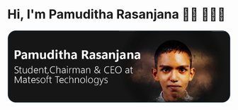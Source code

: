 <html>
  <body>
    <h1>Hi, I'm Pamuditha Rasanjana 👋🏾 👩🏾‍💻</h1>
    <img src="Artboard 2.png">
  </body>
</html>
